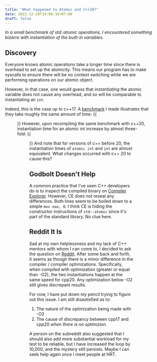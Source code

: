 ```yaml
---
title: "What happened to Atomic and C++20?"
date: 2022-12-28T14:08:16+07:00
draft: false
---
```

*In a small benchmark of std::atomic operations, I encountered something bizarre with instantiation of the built-in variables.*

<!--more-->
## Discovery
Everyone knows atomic operations take a longer time since there is overhead to set up the atomicity. This means our program has to make syscalls to ensure there will be no context switching while we are performing operations on our atomic object. 

However, in that case, one would guess that *instantiating* the atomic variable does not cause any overhead, and so will be comparable to instantiating an ```int```.

Indeed, this is the case up to c++17. A [benchmark](https://github.com/bqle/tlpi/blob/main/benchmarks/bin/atomic_creation_cpp17.o) I made illustrates that they take roughly the same amount of time:
{{<figure src="/blogs/cpp17atomic_creation.png"  width="50%">}}
However, upon recompiling the same benchmark with c++20, instantiation time for an atomic int increase by almost three-fold:
{{<figure src="/blogs/cpp20atomic_creation.png"  width="50%">}}
And note that for versions of c++ before 20, the instantiation times of ```atomic int``` and ```int``` are almost equivalent. What changes occurred with c++ 20 to cause this?

## Godbolt Doesn't Help

A common practice that I've seen C++ developers do is to inspect the compiled binary on [Compiler Explorer](godbolt.org). However, CE does not reveal any differences. Both lines seem to be boiled down to a simple ```mov eax, 0```. I think CE is hiding the constructor instructions of ```std::atomic``` since it's part of the standard library. No clue here.

## Reddit It Is

Sad at my own helplessness and my lack of C++ mentors with whom I can come to, I decided to ask the question on [Reddit](https://www.reddit.com/r/cpp/comments/zxsjs1/stdatomic_and_m1_weird_behavior/). After some back and forth, it seems as though there is a minor difference in the compiler / compiler optimizations. Specifically, when compiled with optimization (greater or equal than -O2), the two instantiations happen at the same speed for cpp20. Any optimization below -O2 still gives discrepant results. 

For now, I have put down my pencil trying to figure out this issue. I am still disastisfied as to:
1. The nature of the optimization being made with -O2
2. The cause of discrepancy between cpp17 and cpp20 *when there is no optimizion*. 

A person on the subreddit also suggested that I should also add more substantial workload for my test to be reliable, but I have increased the loop by 10,000, and the mystery still persists. Maybe I can seek help again once I meet people at HRT. 
